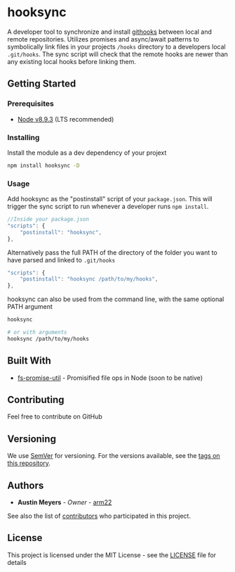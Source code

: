 # hooksync

A developer tool to synchronize and install [githooks](https://git-scm.com/book/gr/v2/Customizing-Git-Git-Hooks) between local and remote repositories. Utilizes promises and async/await patterns to symbolically link files in your projects `/hooks` directory to a developers local `.git/hooks`. The sync script will check that the remote hooks are newer than any existing local hooks before linking them.

## Getting Started

### Prerequisites

* [Node v8.9.3](https://nodejs.org/en/download/) (LTS recommended)

### Installing

Install the module as a dev dependency of your projext

```Bash
npm install hooksync -D
```

### Usage

Add hooksync as the "postinstall" script of your `package.json`. This will trigger the sync script to run whenever a developer runs `npm install`.

```Javascript
//Inside your package.json
"scripts": {
    "postinstall": "hooksync",
},
```

Alternatively pass the full PATH of the directory of the folder you want to have parsed and linked to `.git/hooks`

```Javascript
"scripts": {
    "postinstall": "hooksync /path/to/my/hooks",
},
```

hooksync can also be used from the command line, with the same optional PATH argument

```Bash
hooksync

# or with arguments
hooksync /path/to/my/hooks
```

## Built With

* [fs-promise-util](https://www.npmjs.com/package/fs-promise-util) - Promisified file ops in Node (soon to be native)

## Contributing

Feel free to contribute on GitHub

## Versioning

We use [SemVer](http://semver.org/) for versioning. For the versions available, see the [tags on this repository](https://github.com/arm22/hookSync/tags). 

## Authors

* **Austin Meyers** - *Owner* - [arm22](https://github.com/arm22)

See also the list of [contributors](https://github.com/arm22/hookSync/graphs/contributors) who participated in this project.

## License

This project is licensed under the MIT License - see the [LICENSE](LICENSE) file for details

